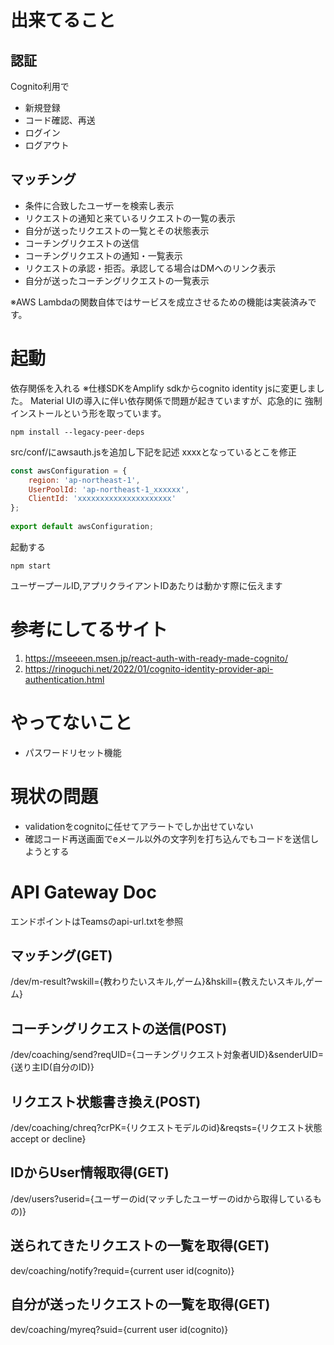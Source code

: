 # 出来てること
## 認証
Cognito利用で
- 新規登録
- コード確認、再送
- ログイン
- ログアウト
## マッチング
- 条件に合致したユーザーを検索し表示
- リクエストの通知と来ているリクエストの一覧の表示
- 自分が送ったリクエストの一覧とその状態表示
- コーチングリクエストの送信
- コーチングリクエストの通知・一覧表示
- リクエストの承認・拒否。承認してる場合はDMへのリンク表示
- 自分が送ったコーチングリクエストの一覧表示

※AWS Lambdaの関数自体ではサービスを成立させるための機能は実装済みです。
# 起動
依存関係を入れる
※仕様SDKをAmplify sdkからcognito identity jsに変更しました。
Material UIの導入に伴い依存関係で問題が起きていますが、応急的に
強制インストールという形を取っています。

```
npm install --legacy-peer-deps 
```

src/conf/にawsauth.jsを追加し下記を記述
xxxxとなっているとこを修正

```js
const awsConfiguration = {
    region: 'ap-northeast-1',
    UserPoolId: 'ap-northeast-1_xxxxxx',
    ClientId: 'xxxxxxxxxxxxxxxxxxxxx'
};
  
export default awsConfiguration;
```

起動する

```
npm start
```

ユーザープールID,アプリクライアントIDあたりは動かす際に伝えます
# 参考にしてるサイト

1. https://mseeeen.msen.jp/react-auth-with-ready-made-cognito/
2. https://rinoguchi.net/2022/01/cognito-identity-provider-api-authentication.html

# やってないこと
- パスワードリセット機能

# 現状の問題
- validationをcognitoに任せてアラートでしか出せていない
- 確認コード再送画面でeメール以外の文字列を打ち込んでもコードを送信しようとする

# API Gateway Doc
エンドポイントはTeamsのapi-url.txtを参照
## マッチング(GET)
/dev/m-result?wskill={教わりたいスキル,ゲーム}&hskill={教えたいスキル,ゲーム}

## コーチングリクエストの送信(POST)
/dev/coaching/send?reqUID={コーチングリクエスト対象者UID}&senderUID={送り主ID(自分のID)}

## リクエスト状態書き換え(POST)
/dev/coaching/chreq?crPK={リクエストモデルのid}&reqsts={リクエスト状態 accept or decline}

## IDからUser情報取得(GET)
/dev/users?userid={ユーザーのid(マッチしたユーザーのidから取得しているもの)}

## 送られてきたリクエストの一覧を取得(GET)
dev/coaching/notify?requid={current user id(cognito)}

## 自分が送ったリクエストの一覧を取得(GET)
dev/coaching/myreq?suid={current user id(cognito)}


